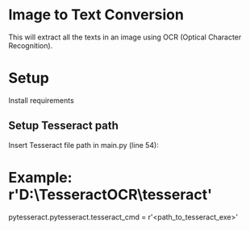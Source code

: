# Image to Text Conversion
This will extract all the texts in an image using OCR (Optical Character Recognition).

# Setup
Install requirements

## Setup Tesseract path
Insert Tesseract file path in main.py (line 54):

# Example: r'D:\TesseractOCR\tesseract'
pytesseract.pytesseract.tesseract_cmd = r'<path_to_tesseract_exe>'
